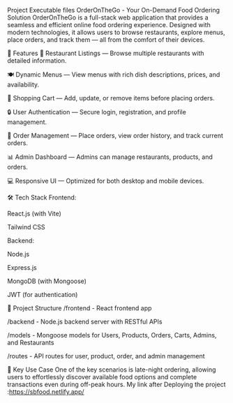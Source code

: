 Project Executable files
OrderOnTheGo - Your On-Demand Food Ordering Solution
OrderOnTheGo is a full-stack web application that provides a seamless and efficient online food ordering experience. Designed with modern technologies, it allows users to browse restaurants, explore menus, place orders, and track them — all from the comfort of their devices.

🌟 Features
🏪 Restaurant Listings — Browse multiple restaurants with detailed information.

🍽 Dynamic Menus — View menus with rich dish descriptions, prices, and availability.

🛒 Shopping Cart — Add, update, or remove items before placing orders.

🔒 User Authentication — Secure login, registration, and profile management.

🧾 Order Management — Place orders, view order history, and track current orders.

📊 Admin Dashboard — Admins can manage restaurants, products, and orders.

💻 Responsive UI — Optimized for both desktop and mobile devices.

🛠 Tech Stack
Frontend:

React.js (with Vite)

Tailwind CSS

Backend:

Node.js

Express.js

MongoDB (with Mongoose)

JWT (for authentication)

🔗 Project Structure
/frontend - React frontend app

/backend - Node.js backend server with RESTful APIs

/models - Mongoose models for Users, Products, Orders, Carts, Admins, and Restaurants

/routes - API routes for user, product, order, and admin management

🚀 Key Use Case
One of the key scenarios is late-night ordering, allowing users to effortlessly discover available food options and complete transactions even during off-peak hours.
My link after Deploying the project :https://sbfood.netlify.app/
